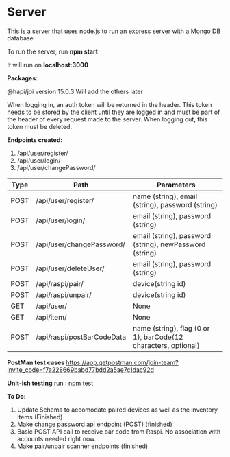 # Server

This is a server that uses node.js to run an express server with a Mongo DB database

To run the server, run <b>npm start</b><endl>

It will run on <b>localhost:3000</b>

<b>Packages:</b>

@hapi/joi version 15.0.3
Will add the others later

When logging in, an auth token will be returned in the header. This token needs to be stored by the client until they are logged in and must be part of the header of every request made to the server.
When logging out, this token must be deleted.

<b>Endpoints created:</b>

1. /api/user/register/
2. /api/user/login/
3. /api/user/changePassword/

| Type | Path                       | Parameters                                                     |
| ---- | -------------------------- | -------------------------------------------------------------- |
| POST | /api/user/register/        | name (string), email (string), password (string)               |
| POST | /api/user/login/           | email (string), password (string)                              |
| POST | /api/user/changePassword/  | email (string), password (string), newPassword (string)        |
| POST | /api/user/deleteUser/      | email (string), password (string)                              |
| POST | /api/raspi/pair/           | device(string id)                                              |
| POST | /api/raspi/unpair/         | device(string id)                                              |
| GET  | /api/user/                 | None                                                           |
| GET  | /api/item/                 | None                                                           |
| POST | /api/raspi/postBarCodeData | name (string), flag (0 or 1), barCode(12 characters, optional) |

<b> PostMan test cases </b>
https://app.getpostman.com/join-team?invite_code=f7a228669babd77bdd2a5ae7c1dac92d

<b> Unit-ish testing</b>
run : npm test

<b>To Do:</b>

1. Update Schema to accomodate paired devices as well as the inventory items (Finished)
2. Make change password api endpoint (POST) (finished)
3. Basic POST API call to receive bar code from Raspi. No association with accounts needed right now.
4. Make pair/unpair scanner endpoints (finished)
